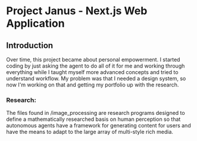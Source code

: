 # Project Janus - Next.js Web Application

## Introduction
Over time, this project became about personal empowerment. I started coding by just asking the agent to do all of it for me and working through everything while I taught myself more advanced concepts and tried to understand workflow. My problem was that I needed a design system, so now I'm working on that and getting my portfolio up with the research.

### Research:
The files found in /image_processing are research programs designed to define a mathematically researched basis on human perception so that autonomous agents have a framework for generating content for users and have the means to adapt to the large array of multi-style rich media.


